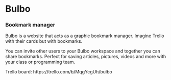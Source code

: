 <h1>Bulbo</h1>
<h3>Bookmark manager</h3>

<p>Bulbo is a website that acts as a graphic bookmark manager. Imagine Trello with their cards but with bookmarks.
<p>You can invite other users to your Bulbo workspace and together you can share bookmarks. Perfect for saving articles, pictures, videos and more with your class or programming team.

<p>Trello board: https://trello.com/b/MqgYcgUh/bulbo